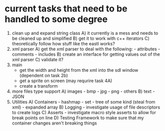 # current tasks that need to be handled to some degree
1. clean up and expand string class
    A) it currently is a mess and needs to be cleaned up and simplified
    B) get it to work with c++ iterators
    C) theoretically follow how stuff like the eastl works?
2. xml parser
    A) get the xml parser to deal with the following:
        - attributes
        - comments
        - includes
    B) create an interface for getting values out of the xml parser
    C) validate it?
3. main
    - get the width and height from the xml into the sdl window (dependent on task 2b)
    - get a sprite on screen (may requrire task 4A)
    - create a transform 
4. more files type support
    A) images
        - bmp
        - jpg
        - png
        - others
    B) text
        - JSON
5. Utilities 
    A) Containers
        - hashmap
        - set
        - tree of some kind (steal from xml)
        - expanded array
    B) Logging
        - investigate usage of file descriptors to create logs
    C) Asserts
        - investigate macro style asserts to allow for break points on line
    D) Testing Framework to make sure that my container changes aren't breaking things
